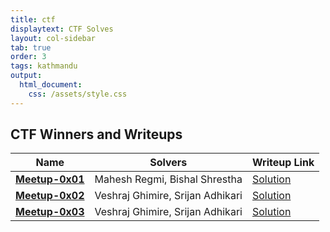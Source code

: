 ```yaml
---
title: ctf
displaytext: CTF Solves
layout: col-sidebar
tab: true
order: 3
tags: kathmandu
output:
  html_document:
    css: /assets/style.css
---
```


## CTF Winners and Writeups

| Name | Solvers                          | Writeup Link                                                                                                                       |
| ---- |----------------------------------|------------------------------------------------------------------------------------------------------------------------------------|
| [**Meetup-0x01**](https://www.facebook.com/owasp.kathmandu/photos/pcb.121095887357875/121092737358190/) | Mahesh Regmi, Bishal Shrestha    | [Solution](https://smaranchand.com.np/2022/10/owasp-kathmandu-hidden-badge-ctf/)                                                                                                                       |
[**Meetup-0x02**](https://www.facebook.com/owasp.kathmandu/photos/pcb.121095887357875/121092737358190/) | Veshraj Ghimire, Srijan Adhikari | [Solution](https://veshraj.medium.com/heres-how-we-exploited-the-github-workflow-a-walkthrough-of-owasp-kathmandu-ctf-6e3063a0c8f) | 
[**Meetup-0x03**](https://www.facebook.com/photo/?fbid=194205696715728) | Veshraj Ghimire, Srijan Adhikari   | [Solution](https://medium.com/pentesternepal/owasp-ktm-0x03-ctf-writeup-e467634a9661)                                              | 
